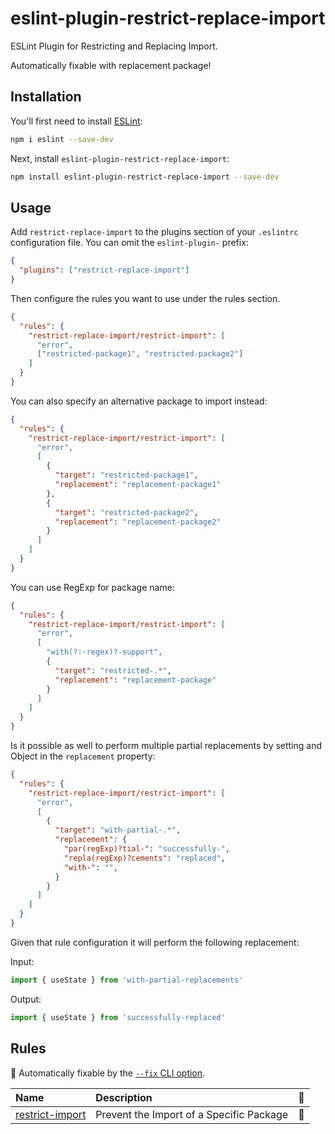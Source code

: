 # eslint-plugin-restrict-replace-import

ESLint Plugin for Restricting and Replacing Import.

Automatically fixable with replacement package!

## Installation

You'll first need to install [ESLint](https://eslint.org/):

```sh
npm i eslint --save-dev
```

Next, install `eslint-plugin-restrict-replace-import`:

```sh
npm install eslint-plugin-restrict-replace-import --save-dev
```

## Usage

Add `restrict-replace-import` to the plugins section of your `.eslintrc` configuration file. You can omit the `eslint-plugin-` prefix:

```json
{
  "plugins": ["restrict-replace-import"]
}
```

Then configure the rules you want to use under the rules section.

```json
{
  "rules": {
    "restrict-replace-import/restrict-import": [
      "error",
      ["restricted-package1", "restricted-package2"]
    ]
  }
}
```

You can also specify an alternative package to import instead:

```json
{
  "rules": {
    "restrict-replace-import/restrict-import": [
      "error",
      [
        {
          "target": "restricted-package1",
          "replacement": "replacement-package1"
        },
        {
          "target": "restricted-package2",
          "replacement": "replacement-package2"
        }
      ]
    ]
  }
}
```

You can use RegExp for package name:

```json
{
  "rules": {
    "restrict-replace-import/restrict-import": [
      "error",
      [
        "with(?:-regex)?-support",
        {
          "target": "restricted-.*",
          "replacement": "replacement-package"
        }
      ]
    ]
  }
}
```

Is it possible as well to perform multiple partial replacements by setting and Object in the `replacement` property:

```json
{
  "rules": {
    "restrict-replace-import/restrict-import": [
      "error",
      [
        {
          "target": "with-partial-.*",
          "replacement": {
            "par(regExp)?tial-": "successfully-",
            "repla(regExp)?cements": "replaced",
            "with-": "",
          }
        }
      ]
    ]
  }
}
```
Given that rule configuration it will perform the following replacement:

Input:
```js
import { useState } from 'with-partial-replacements'
```

Output:
```js
import { useState } from 'successfully-replaced'
```


## Rules

<!-- begin auto-generated rules list -->

🔧 Automatically fixable by the [`--fix` CLI option](https://eslint.org/docs/user-guide/command-line-interface#--fix).

| Name                                             | Description                              | 🔧  |
| :----------------------------------------------- | :--------------------------------------- | :-- |
| [restrict-import](docs/rules/restrict-import.md) | Prevent the Import of a Specific Package | 🔧  |

<!-- end auto-generated rules list -->
